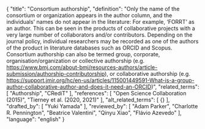 {
  "title": "Consortium authorship",
  "definition": "Only the name of the consortium or organization appears in the author column, and the individuals' names do not appear in the literature: For example, ‘FORRT’ as an author. This can be seen in the products of collaborative projects with a very large number of collaborators and/or contributors. Depending on the journal policy, individual researchers may be recorded as one of the authors of the product in literature databases such as ORCID and Scopus. Consortium authorship can also be termed group, corporate, organisation/organization or collective authorship (e.g. https://www.bmj.com/about-bmj/resources-authors/article-submission/authorship-contributorship), or collaborative authorship (e.g. https://support.jmir.org/hc/en-us/articles/115001449591-What-is-a-group-author-collaborative-author-and-does-it-need-an-ORCID)",
  "related_terms": [
    "Authorship",
    "CRediT"
  ],
  "references": [
    "Open Science Collaboration (2015)",
    "Tierney et al. (2020, 2021)"
  ],
  "alt_related_terms": [
    {}
  ],
  "drafted_by": [
    "Yuki Yamada"
  ],
  "reviewed_by": [
    "Adam Parker",
    "Charlotte R. Pennington",
    "Beatrice Valentini",
    "Qinyu Xiao",
    "Flávio Azevedo"
  ],
  "language": "english"
}
